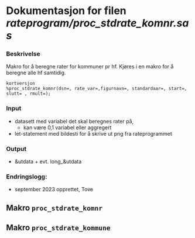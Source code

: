 
# Dokumentasjon for filen *rateprogram/proc_stdrate_komnr.sas*

### Beskrivelse

Makro for å beregne rater for kommuner pr hf.
Kjøres i en makro for å beregne alle hf samtidig.

```
kortversjon
%proc_stdrate_komnr(dsn=, rate_var=,figurnavn=, standardaar=, start=, slutt= , rmult=);
```
### Input
- datasett med variabel det skal beregnes rater på, 
	- kan være 0,1 variabel eller aggregert
- let-statement med bildesti for å skrive ut png fra rateprogrammet

### Output
- &utdata + evt. long_&utdata

### Endringslogg:
- september 2023 opprettet, Tove

## Makro `proc_stdrate_komnr`


## Makro `proc_stdrate_kommune`

